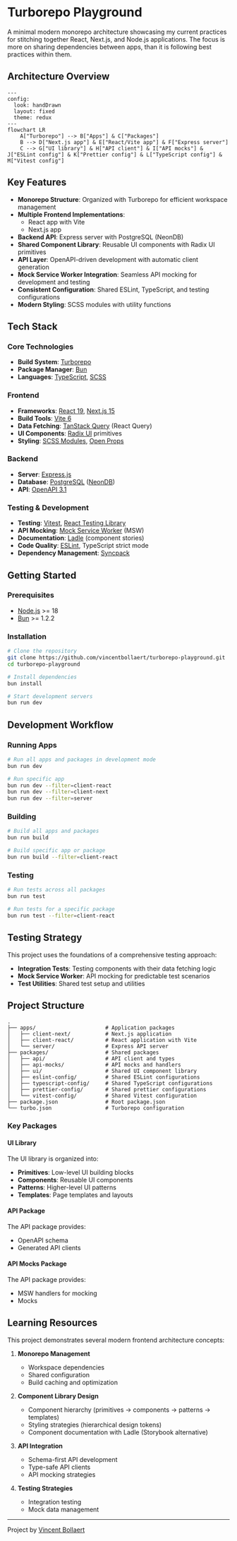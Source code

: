 # Turborepo Playground

A minimal modern monorepo architecture showcasing my current practices for stitching together React, Next.js, and Node.js applications. The focus is more on sharing dependencies between apps, than it is following best practices within them.

## Architecture Overview

```mermaid
---
config:
  look: handDrawn
  layout: fixed
  theme: redux
---
flowchart LR
    A["Turborepo"] --> B["Apps"] & C["Packages"]
    B --> D["Next.js app"] & E["React/Vite app"] & F["Express server"]
    C --> G["UI library"] & H["API client"] & I["API mocks"] & J["ESLint config"] & K["Prettier config"] & L["TypeScript config"] & M["Vitest config"]
```

## Key Features

- **Monorepo Structure**: Organized with Turborepo for efficient workspace management
- **Multiple Frontend Implementations**:
  - React app with Vite
  - Next.js app
- **Backend API**: Express server with PostgreSQL (NeonDB)
- **Shared Component Library**: Reusable UI components with Radix UI primitives
- **API Layer**: OpenAPI-driven development with automatic client generation
- **Mock Service Worker Integration**: Seamless API mocking for development and testing
- **Consistent Configuration**: Shared ESLint, TypeScript, and testing configurations
- **Modern Styling**: SCSS modules with utility functions

## Tech Stack

### Core Technologies

- **Build System**: [Turborepo](https://turbo.build/)
- **Package Manager**: [Bun](https://bun.sh/)
- **Languages**: [TypeScript](https://www.typescriptlang.org/), [SCSS](https://sass-lang.com/)

### Frontend

- **Frameworks**: [React 19](https://react.dev/), [Next.js 15](https://nextjs.org/)
- **Build Tools**: [Vite 6](https://vitejs.dev/)
- **Data Fetching**: [TanStack Query](https://tanstack.com/query/latest) (React Query)
- **UI Components**: [Radix UI](https://www.radix-ui.com/) primitives
- **Styling**: [SCSS Modules](https://github.com/css-modules/css-modules), [Open Props](https://open-props.style/)

### Backend

- **Server**: [Express.js](https://expressjs.com/)
- **Database**: [PostgreSQL](https://www.postgresql.org/) ([NeonDB](https://neon.tech/))
- **API**: [OpenAPI 3.1](https://spec.openapis.org/oas/v3.1.0)

### Testing & Development

- **Testing**: [Vitest](https://vitest.dev/), [React Testing Library](https://testing-library.com/docs/react-testing-library/intro)
- **API Mocking**: [Mock Service Worker](https://mswjs.io/) (MSW)
- **Documentation**: [Ladle](https://ladle.dev/) (component stories)
- **Code Quality**: [ESLint](https://eslint.org/), TypeScript strict mode
- **Dependency Management**: [Syncpack](https://github.com/JamieMason/syncpack)

## Getting Started

### Prerequisites

- [Node.js](https://nodejs.org/) >= 18
- [Bun](https://bun.sh/) >= 1.2.2

### Installation

```bash
# Clone the repository
git clone https://github.com/vincentbollaert/turborepo-playground.git
cd turborepo-playground

# Install dependencies
bun install

# Start development servers
bun run dev
```

## Development Workflow

### Running Apps

```bash
# Run all apps and packages in development mode
bun run dev

# Run specific app
bun run dev --filter=client-react
bun run dev --filter=client-next
bun run dev --filter=server
```

### Building

```bash
# Build all apps and packages
bun run build

# Build specific app or package
bun run build --filter=client-react
```

### Testing

```bash
# Run tests across all packages
bun run test

# Run tests for a specific package
bun run test --filter=client-react
```

## Testing Strategy

This project uses the foundations of a comprehensive testing approach:

- **Integration Tests**: Testing components with their data fetching logic
- **Mock Service Worker**: API mocking for predictable test scenarios
- **Test Utilities**: Shared test setup and utilities

## Project Structure

```
.
├── apps/                      # Application packages
│   ├── client-next/           # Next.js application
│   ├── client-react/          # React application with Vite
│   └── server/                # Express API server
├── packages/                  # Shared packages
│   ├── api/                   # API client and types
│   ├── api-mocks/             # API mocks and handlers
│   ├── ui/                    # Shared UI component library
│   ├── eslint-config/         # Shared ESLint configurations
│   ├── typescript-config/     # Shared TypeScript configurations
│   ├── prettier-config/       # Shared prettier configurations
│   └── vitest-config/         # Shared Vitest configuration
├── package.json               # Root package.json
└── turbo.json                 # Turborepo configuration
```

### Key Packages

#### UI Library

The UI library is organized into:

- **Primitives**: Low-level UI building blocks
- **Components**: Reusable UI components
- **Patterns**: Higher-level UI patterns
- **Templates**: Page templates and layouts

#### API Package

The API package provides:

- OpenAPI schema
- Generated API clients

#### API Mocks Package

The API package provides:

- MSW handlers for mocking
- Mocks

## Learning Resources

This project demonstrates several modern frontend architecture concepts:

1. **Monorepo Management**

   - Workspace dependencies
   - Shared configuration
   - Build caching and optimization

2. **Component Library Design**

   - Component hierarchy (primitives → components → patterns → templates)
   - Styling strategies (hierarchical design tokens)
   - Component documentation with Ladle (Storybook alternative)

3. **API Integration**

   - Schema-first API development
   - Type-safe API clients
   - API mocking strategies

4. **Testing Strategies**
   - Integration testing
   - Mock data management

---

Project by [Vincent Bollaert](https://github.com/vincentbollaert)

